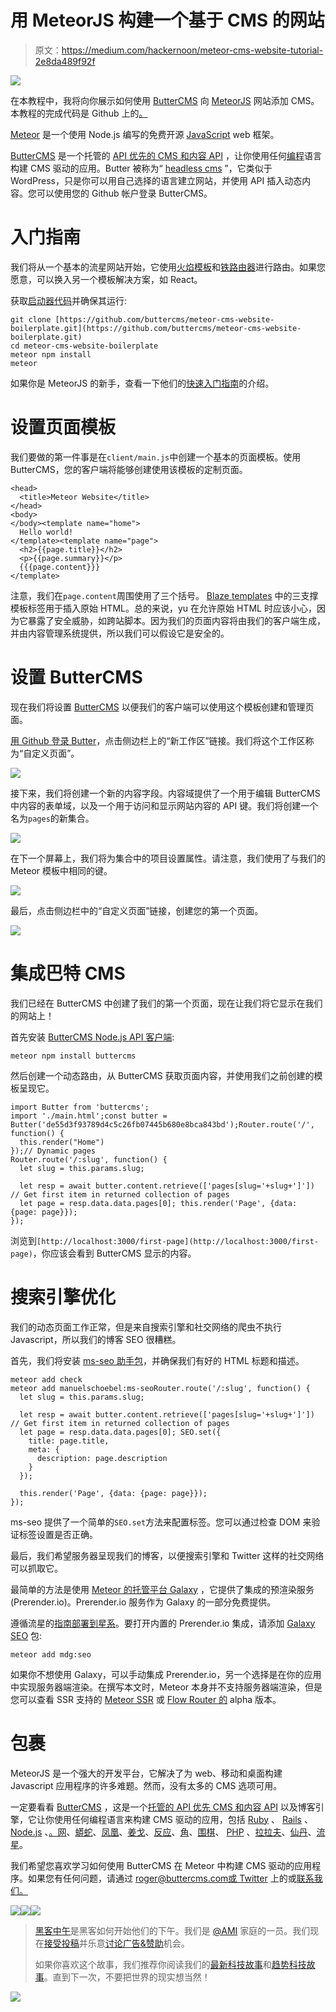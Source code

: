 # 用 MeteorJS 构建一个基于 CMS 的网站

> 原文：<https://medium.com/hackernoon/meteor-cms-website-tutorial-2e8da489f92f>

![](img/56f309a0b4b0f22d53c4648784c111ab.png)

在本教程中，我将向你展示如何使用 [ButterCMS](https://buttercms.com) 向 [MeteorJS](https://www.meteor.com/) 网站添加 CMS。本教程的完成代码是 Github 上的[。](https://github.com/buttercms/meteor-cms-website)

[Meteor](https://www.meteor.com/) 是一个使用 Node.js 编写的免费开源 [JavaScript](https://hackernoon.com/tagged/javascript) web 框架。

[ButterCMS](https://buttercms.com) 是一个托管的 [API 优先的 CMS 和内容 API](https://buttercms.com/cms/) ，让你使用任何[编程](https://hackernoon.com/tagged/programming)语言构建 CMS 驱动的应用。Butter 被称为“ [headless cms](https://buttercms.com) ”，它类似于 WordPress，只是你可以用自己选择的语言建立网站，并使用 API 插入动态内容。您可以使用您的 Github 帐户登录 ButterCMS。

# 入门指南

我们将从一个基本的流星网站开始，它使用[火焰模板](http://blazejs.org)和[铁路由器](https://github.com/iron-meteor/iron-router/)进行路由。如果您愿意，可以换入另一个模板解决方案，如 React。

获取[启动器代码](https://github.com/buttercms/meteor-cms-website-boilerplate)并确保其运行:

```
git clone [https://github.com/buttercms/meteor-cms-website-boilerplate.git](https://github.com/buttercms/meteor-cms-website-boilerplate.git)
cd meteor-cms-website-boilerplate
meteor npm install
meteor
```

如果你是 MeteorJS 的新手，查看一下他们的[快速入门指南](https://guide.meteor.com/#quickstart)的介绍。

# 设置页面模板

我们要做的第一件事是在`client/main.js`中创建一个基本的页面模板。使用 ButterCMS，您的客户端将能够创建使用该模板的定制页面。

```
<head>
  <title>Meteor Website</title>
</head>
<body>
</body><template name="home">
  Hello world!
</template><template name="page">
  <h2>{{page.title}}</h2>
  <p>{{page.summary}}</p>
  {{{page.content}}}
</template>
```

注意，我们在`page.content`周围使用了三个括号。 [Blaze templates](http://blazejs.org/api/spacebars.html#Getting-Started) 中的三支撑模板标签用于插入原始 HTML。总的来说，yu 在允许原始 HTML 时应该小心，因为它暴露了安全威胁，如跨站脚本。因为我们的页面内容将由我们的客户端生成，并由内容管理系统提供，所以我们可以假设它是安全的。

# 设置 ButterCMS

现在我们将设置 [ButterCMS](https://buttercms.com) 以便我们的客户端可以使用这个模板创建和管理页面。

[用 Github 登录 Butter](https://buttercms.com/github/oauth)，点击侧边栏上的“新工作区”链接。我们将这个工作区称为“自定义页面”。

![](img/23aedf5d17fc39ce1696206f30832638.png)

接下来，我们将创建一个新的内容字段。内容域提供了一个用于编辑 ButterCMS 中内容的表单域，以及一个用于访问和显示网站内容的 API 键。我们将创建一个名为`pages`的新集合。

![](img/8c25b1c81b979e6b1d74125632066451.png)

在下一个屏幕上，我们将为集合中的项目设置属性。请注意，我们使用了与我们的 Meteor 模板中相同的键。

![](img/94f25290612b4c360fcb83b04ba69424.png)

最后，点击侧边栏中的“自定义页面”链接，创建您的第一个页面。

![](img/1e9dc5bfcabb108b30003f1a9833edef.png)

# 集成巴特 CMS

我们已经在 ButterCMS 中创建了我们的第一个页面，现在让我们将它显示在我们的网站上！

首先安装 [ButterCMS Node.js API 客户端](https://github.com/buttercms/buttercms-node):

```
meteor npm install buttercms
```

然后创建一个动态路由，从 ButterCMS 获取页面内容，并使用我们之前创建的模板呈现它。

```
import Butter from 'buttercms';
import './main.html';const butter = Butter('de55d3f93789d4c5c26fb07445b680e8bca843bd');Router.route('/', function() {
  this.render("Home")
});// Dynamic pages
Router.route('/:slug', function() {
  let slug = this.params.slug;

  let resp = await butter.content.retrieve(['pages[slug='+slug+']']) // Get first item in returned collection of pages
  let page = resp.data.data.pages[0]; this.render('Page', {data: {page: page}});
});
```

浏览到`[http://localhost:3000/first-page](http://localhost:3000/first-page)`，你应该会看到 ButterCMS 显示的内容。

# 搜索引擎优化

我们的动态页面工作正常，但是来自搜索引擎和社交网络的爬虫不执行 Javascript，所以我们的博客 SEO 很糟糕。

首先，我们将安装 [ms-seo 助手包](https://atmospherejs.com/manuelschoebel/ms-seo)，并确保我们有好的 HTML 标题和描述。

```
meteor add check
meteor add manuelschoebel:ms-seoRouter.route('/:slug', function() {
  let slug = this.params.slug;

  let resp = await butter.content.retrieve(['pages[slug='+slug+']']) // Get first item in returned collection of pages
  let page = resp.data.data.pages[0]; SEO.set({
    title: page.title,
    meta: {
      description: page.description
    }
  });

  this.render('Page', {data: {page: page}});
});
```

ms-seo 提供了一个简单的`SEO.set`方法来配置标签。您可以通过检查 DOM 来验证标签设置是否正确。

最后，我们希望服务器呈现我们的博客，以便搜索引擎和 Twitter 这样的社交网络可以抓取它。

最简单的方法是使用 [Meteor 的托管平台 Galaxy](https://www.meteor.com/galaxy/) ，它提供了集成的预渲染服务(Prerender.io)。Prerender.io 服务作为 Galaxy 的一部分免费提供。

遵循流星的[指南部署到星系](https://guide.meteor.com/deployment.html#galaxy)。要打开内置的 Prerender.io 集成，请添加 [Galaxy SEO](https://atmospherejs.com/mdg/seo) 包:

```
meteor add mdg:seo
```

如果你不想使用 Galaxy，可以手动集成 Prerender.io，另一个选择是在你的应用中实现服务器端渲染。在撰写本文时，Meteor 本身并不支持服务器端渲染，但是您可以查看 SSR 支持的 [Meteor SSR](https://github.com/meteorhacks/meteor-ssr) 或 [Flow Router 的](https://github.com/kadirahq/flow-router/tree/ssr) alpha 版本。

# 包裹

MeteorJS 是一个强大的开发平台，它解决了为 web、移动和桌面构建 Javascript 应用程序的许多难题。然而，没有太多的 CMS 选项可用。

一定要看看 [ButterCMS](https://buttercms.com/) ，这是一个[托管的 API 优先 CMS 和内容 API](https://buttercms.com/cms/) 以及博客引擎，它让你使用任何编程语言来构建 CMS 驱动的应用，包括 [Ruby](https://buttercms.com/ruby-cms) 、 [Rails](https://buttercms.com/rails-cms) 、 [Node.js](https://buttercms.com/nodejs-cms) 、[。网](https://buttercms.com/asp-net-cms)、[蟒蛇](https://buttercms.com/python-cms)、[凤凰](https://buttercms.com/phoenix-cms)、[姜戈](https://buttercms.com/django-cms)、[反应](https://buttercms.com/react-cms)、[角](https://buttercms.com/angular-cms)、[围棋](https://buttercms.com/golang-cms)、 [PHP](https://buttercms.com/php-cms) 、[拉拉夫](https://buttercms.com/laravel-cms)、[仙丹](https://buttercms.com/elixir-cms)、[流星](https://buttercms.com/meteor-cms)。

我们希望您喜欢学习如何使用 ButterCMS 在 Meteor 中构建 CMS 驱动的应用程序。如果您有任何问题，请通过 roger@buttercms.com[或 Twitter](mailto:roger@buttercms.com) 上的或[联系我们。](https://twitter.com/buttercms)

[![](img/50ef4044ecd4e250b5d50f368b775d38.png)](http://bit.ly/HackernoonFB)[![](img/979d9a46439d5aebbdcdca574e21dc81.png)](https://goo.gl/k7XYbx)[![](img/2930ba6bd2c12218fdbbf7e02c8746ff.png)](https://goo.gl/4ofytp)

> [黑客中午](http://bit.ly/Hackernoon)是黑客如何开始他们的下午。我们是 [@AMI](http://bit.ly/atAMIatAMI) 家庭的一员。我们现在[接受投稿](http://bit.ly/hackernoonsubmission)并乐意[讨论广告&赞助](mailto:partners@amipublications.com)机会。
> 
> 如果你喜欢这个故事，我们推荐你阅读我们的[最新科技故事](http://bit.ly/hackernoonlatestt)和[趋势科技故事](https://hackernoon.com/trending)。直到下一次，不要把世界的现实想当然！

![](img/be0ca55ba73a573dce11effb2ee80d56.png)